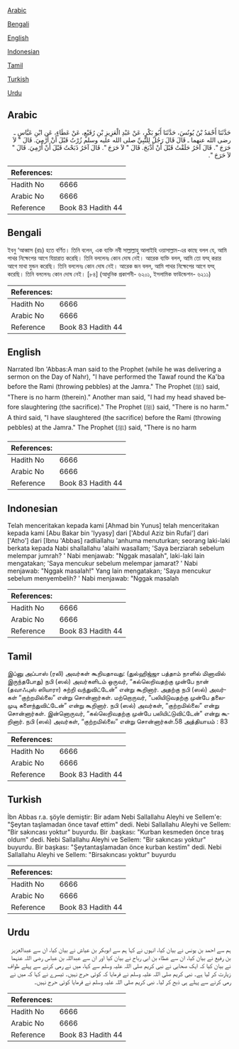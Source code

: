 [Arabic](#arabic)

[Bengali](#bengali)

[English](#english)

[Indonesian](#indonesian)

[Tamil](#tamil)

[Turkish](#turkish)

[Urdu](#urdu)

## Arabic


<div dir="rtl" lang="ar" style={{fontSize:'larger',backgroundColor:'#f8f9fa',padding:20}}>
حَدَّثَنَا أَحْمَدُ بْنُ يُونُسَ، حَدَّثَنَا أَبُو بَكْرٍ، عَنْ عَبْدِ الْعَزِيزِ بْنِ رُفَيْعٍ، عَنْ عَطَاءٍ، عَنِ ابْنِ عَبَّاسٍ ـ رضى الله عنهما ـ قَالَ قَالَ رَجُلٌ لِلنَّبِيِّ صلى الله عليه وسلم زُرْتُ قَبْلَ أَنْ أَرْمِيَ‏.‏ قَالَ ‏"‏ لاَ حَرَجَ ‏"‏‏.‏ قَالَ آخَرُ حَلَقْتُ قَبْلَ أَنْ أَذْبَحَ‏.‏ قَالَ ‏"‏ لاَ حَرَجَ ‏"‏‏.‏ قَالَ آخَرُ ذَبَحْتُ قَبْلَ أَنْ أَرْمِيَ‏.‏ قَالَ ‏"‏ لاَ حَرَجَ ‏"‏‏.‏
</div>
<div style={{backgroundColor:'#f8f9fa',padding:20, marginBottom: 10}}><table> <thead> <tr> <th>References:</th> <th></th> </tr> </thead> <tbody><tr><td>Hadith No</td><td>6666</td></tr><tr><td>Arabic No</td><td>6666</td></tr><tr><td>Reference</td><td>Book 83 Hadith 44</td></tr></tbody></table></div>

## Bengali


<div dir="ltr" lang="bn" style={{fontSize:'larger',backgroundColor:'#f8f9fa',padding:20}}>
ইবনু ‘আব্বাস (রাঃ) হতে বর্ণিত। তিনি বলেন, এক ব্যক্তি নবী সাল্লাল্লাহু আলাইহি ওয়াসাল্লাম-এর কাছে বলল যে, আমি পাথর নিক্ষেপের আগে যিয়ারাত করেছি। তিনি বললেনঃ কোন দোষ নেই। আরেক ব্যক্তি বলল, আমি তো যব্হ্ করার আগে মাথা মুন্ডন করেছি। তিনি বললেনঃ কোন দোষ নেই। আরেক জন বলল, আমি পাথর নিক্ষেপের আগে যব্হ্ করেছি। তিনি বললেনঃ কোন দোষ নেই। [৮৪] (আধুনিক প্রকাশনী- ৬২০১, ইসলামিক ফাউন্ডেশন- ৬২১১)
</div>
<div style={{backgroundColor:'#f8f9fa',padding:20, marginBottom: 10}}><table> <thead> <tr> <th>References:</th> <th></th> </tr> </thead> <tbody><tr><td>Hadith No</td><td>6666</td></tr><tr><td>Arabic No</td><td>6666</td></tr><tr><td>Reference</td><td>Book 83 Hadith 44</td></tr></tbody></table></div>

## English


<div dir="ltr" lang="en" style={{fontSize:'larger',backgroundColor:'#f8f9fa',padding:20}}>
Narrated Ibn 'Abbas:A man said to the Prophet (while he was delivering a sermon on the Day of Nahr), "I have performed the Tawaf round the Ka'ba before the Rami (throwing pebbles) at the Jamra." The Prophet (ﷺ) said, "There is no harm (therein)." Another man said, "I had my head shaved before slaughtering (the sacrifice)." The Prophet (ﷺ) said, "There is no harm." A third said, "I have slaughtered (the sacrifice) before the Rami (throwing pebbles) at the Jamra." The Prophet (ﷺ) said, "There is no harm
</div>
<div style={{backgroundColor:'#f8f9fa',padding:20, marginBottom: 10}}><table> <thead> <tr> <th>References:</th> <th></th> </tr> </thead> <tbody><tr><td>Hadith No</td><td>6666</td></tr><tr><td>Arabic No</td><td>6666</td></tr><tr><td>Reference</td><td>Book 83 Hadith 44</td></tr></tbody></table></div>

## Indonesian


<div dir="ltr" lang="id" style={{fontSize:'larger',backgroundColor:'#f8f9fa',padding:20}}>
Telah menceritakan kepada kami [Ahmad bin Yunus] telah menceritakan kepada kami [Abu Bakar bin 'Iyyasy] dari ['Abdul Aziz bin Rufai'] dari ['Atho'] dari [Ibnu 'Abbas] radliallahu 'anhuma menuturkan; seorang laki-laki berkata kepada Nabi shallallahu 'alaihi wasallam; 'Saya berziarah sebelum melempar jumrah? ' Nabi menjawab: "Nggak masalah", laki-laki lain mengatakan; 'Saya mencukur sebelum melempar jamarat? ' Nabi menjawab: "Nggak masalah!" Yang lain mengatakan; 'Saya mencukur sebelum menyembelih? ' Nabi menjawab: "Nggak masalah
</div>
<div style={{backgroundColor:'#f8f9fa',padding:20, marginBottom: 10}}><table> <thead> <tr> <th>References:</th> <th></th> </tr> </thead> <tbody><tr><td>Hadith No</td><td>6666</td></tr><tr><td>Arabic No</td><td>6666</td></tr><tr><td>Reference</td><td>Book 83 Hadith 44</td></tr></tbody></table></div>

## Tamil


<div dir="ltr" lang="ta" style={{fontSize:'larger',backgroundColor:'#f8f9fa',padding:20}}>
இப்னு அப்பாஸ் (ரலி) அவர்கள் கூறியதாவது: (துல்ஹிஜ்ஜா பத்தாம் நாளில் மினாவில் இருந்தபோது) நபி (ஸல்) அவர்களிடம் ஒருவர், “கல்லெறிவதற்கு முன்பே நான் (தவாஃபுஸ் ஸியாரா) சுற்றி வந்துவிட்டேன்” என்று கூறினார். அதற்கு நபி (ஸல்) அவர்கள் “குற்றமில்லை” என்று சொன்னார்கள். மற்றொருவர், “பலியிடுவதற்கு முன்பே தலைமுடி களைந்துவிட்டேன்” என்று கூறினார். நபி (ஸல்) அவர்கள், “குற்றமில்லை” என்று சொன்னார்கள். இன்னொருவர், “கல்லெறிவதற்கு முன்பே பலியிட்டுவிட்டேன்” என்று கூறினார். நபி (ஸல்) அவர்கள், “குற்றமில்லை” என்று சொன்னார்கள்.58 அத்தியாயம் : 83
</div>
<div style={{backgroundColor:'#f8f9fa',padding:20, marginBottom: 10}}><table> <thead> <tr> <th>References:</th> <th></th> </tr> </thead> <tbody><tr><td>Hadith No</td><td>6666</td></tr><tr><td>Arabic No</td><td>6666</td></tr><tr><td>Reference</td><td>Book 83 Hadith 44</td></tr></tbody></table></div>

## Turkish


<div dir="ltr" lang="tr" style={{fontSize:'larger',backgroundColor:'#f8f9fa',padding:20}}>
İbn Abbas r.a. şöyle demiştir: Bir adam Nebi Sallallahu Aleyhi ve Sellem'e: "Şeytan taşlamadan önce tavaf ettim" dedi. Nebi Sallallahu Aleyhi ve Sellem: "Bir sakıncası yoktur" buyurdu. Bir .başkası: "Kurban kesmeden önce tıraş oldum" dedi. Nebi Sallallahu Aleyhi ve Sellem: "Bir sakıncası yoktur" buyurdu. Bir başkası: "Şeytantaşlamadan önce kurban kestim" dedi. Nebi Sallallahu Aleyhi ve Sellem: "Birsakıncası yoktur" buyurdu
</div>
<div style={{backgroundColor:'#f8f9fa',padding:20, marginBottom: 10}}><table> <thead> <tr> <th>References:</th> <th></th> </tr> </thead> <tbody><tr><td>Hadith No</td><td>6666</td></tr><tr><td>Arabic No</td><td>6666</td></tr><tr><td>Reference</td><td>Book 83 Hadith 44</td></tr></tbody></table></div>

## Urdu


<div dir="rtl" lang="ur" style={{fontSize:'larger',backgroundColor:'#f8f9fa',padding:20}}>
ہم سے احمد بن یونس نے بیان کیا، انہوں نے کہا ہم سے ابوبکر بن عیاش نے بیان کیا، ان سے عبدالعزیز بن رفیع نے بیان کیا، ان سے عطاء بن ابی رباح نے بیان کیا اور ان سے عبداللہ بن عباس رضی اللہ عنہما نے بیان کیا کہ ایک صحابی نے نبی کریم صلی اللہ علیہ وسلم سے کہا، میں نے رمی کرنے سے پہلے طواف زیارت کر لیا ہے۔ نبی کریم صلی اللہ علیہ وسلم نے فرمایا کہ کوئی حرج نہیں۔ تیسرے نے کہا کہ میں نے رمی کرنے سے پہلے ہی ذبح کر لیا۔ نبی کریم صلی اللہ علیہ وسلم نے فرمایا کوئی حرج نہیں۔
</div>
<div style={{backgroundColor:'#f8f9fa',padding:20, marginBottom: 10}}><table> <thead> <tr> <th>References:</th> <th></th> </tr> </thead> <tbody><tr><td>Hadith No</td><td>6666</td></tr><tr><td>Arabic No</td><td>6666</td></tr><tr><td>Reference</td><td>Book 83 Hadith 44</td></tr></tbody></table></div>